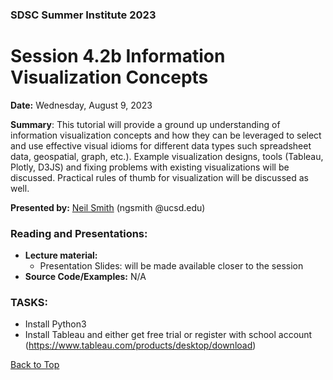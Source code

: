 ### SDSC Summer Institute 2023
# Session 4.2b Information Visualization Concepts

**Date:** Wednesday, August 9, 2023

**Summary**: This tutorial will provide a ground up understanding of information visualization concepts and how they can be leveraged to select and use effective visual idioms for different data types such spreadsheet data, geospatial, graph, etc.). Example visualization designs, tools (Tableau, Plotly, D3JS) and fixing problems with existing visualizations will be discussed. Practical rules of thumb for visualization will be discussed as well.

**Presented by:** [Neil Smith](https://qi.ucsd.edu/about/leadership/neil-smith/) (ngsmith @ucsd.edu)

### Reading and Presentations:
* **Lecture material:**
   * Presentation Slides: will be made available closer to the session
* **Source Code/Examples:** N/A

### TASKS:
* Install Python3
* Install Tableau and either get free trial or register with school account (https://www.tableau.com/products/desktop/download)

[Back to Top](#top)
